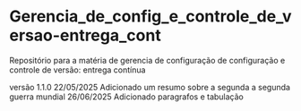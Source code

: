 # Gerencia_de_config_e_controle_de_versao-entrega_cont
Repositório para a matéria de gerencia de configuração de configuração e controle de versão: entrega contínua

versão 1.1.0
22/05/2025
Adicionado um resumo sobre a segunda a segunda guerra mundial
26/06/2025
Adicionado paragrafos e tabulação

